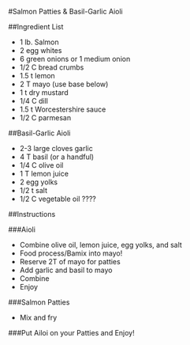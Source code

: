 #Salmon Patties & Basil-Garlic Aioli

##Ingredient List
- 1 lb. Salmon
- 2 egg whites
- 6 green onions or 1 medium onion
- 1/2 C bread crumbs
- 1.5 t lemon
- 2 T mayo (use base below)
- 1 t dry mustard
- 1/4 C dill
- 1.5 t Worcestershire sauce
- 1/2 C parmesan

##Basil-Garlic Aioli
- 2-3 large cloves garlic
- 4 T basil (or a handful)
- 1/4 C olive oil
- 1 T lemon juice
- 2 egg yolks
- 1/2 t salt
- 1/2 C vegetable oil  ????

##Instructions

###Aioli
- Combine olive oil, lemon juice, egg yolks, and salt
- Food process/Bamix into mayo!
- Reserve 2T of mayo for patties
- Add garlic and basil to mayo
- Combine
- Enjoy

###Salmon Patties
- Mix and fry

###Put Ailoi on your Patties and Enjoy!
